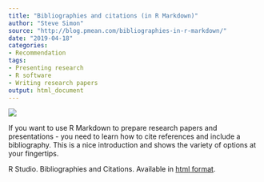 ```yaml
---
title: "Bibliographies and citations (in R Markdown)"
author: "Steve Simon"
source: "http://blog.pmean.com/bibliographies-in-r-markdown/"
date: "2019-04-18"
categories:
- Recommendation
tags:
- Presenting research
- R software
- Writing research papers
output: html_document
---
```


![](http://www.pmean.com/images/19/bibliographies-in-r-markdown01.png)

<div class="notes">

If you want to use R Markdown to prepare research papers and presentations - you need to learn how to cite references and include a bibliography. This is a nice introduction and shows the variety of options at your fingertips.

R Studio. Bibliographies and Citations. Available in [html format][rst1].

[rst1]: https://rmarkdown.rstudio.com/authoring_bibliographies_and_citations.html

</div>




